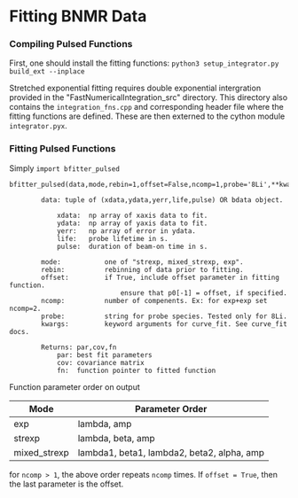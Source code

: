 # Fitting BNMR Data

### Compiling Pulsed Functions

First, one should install the fitting functions: `python3 setup_integrator.py build_ext --inplace` 

Stretched exponential fitting requires double exponential intergration provided in the "FastNumericalIntegration_src" directory. This directory also contains the `integration_fns.cpp` and corresponding header file where the fitting functions are defined. These are then externed to the cython module `integrator.pyx`. 

### Fitting Pulsed Functions

Simply `import bfitter_pulsed` 

```
bfitter_pulsed(data,mode,rebin=1,offset=False,ncomp=1,probe='8Li',**kwargs)

        data: tuple of (xdata,ydata,yerr,life,pulse) OR bdata object.

            xdata:  np array of xaxis data to fit.
            ydata:  np array of yaxis data to fit.
            yerr:   np array of error in ydata.
            life:   probe lifetime in s.
            pulse:  duration of beam-on time in s.

        mode:           one of "strexp, mixed_strexp, exp".
        rebin:          rebinning of data prior to fitting. 
        offset:         if True, include offset parameter in fitting function.
                            ensure that p0[-1] = offset, if specified. 
        ncomp:          number of compenents. Ex: for exp+exp set ncomp=2. 
        probe:          string for probe species. Tested only for 8Li. 
        kwargs:         keyword arguments for curve_fit. See curve_fit docs. 
        
        Returns: par,cov,fn
            par: best fit parameters
            cov: covariance matrix
            fn:  function pointer to fitted function
```

Function parameter order on output

| Mode | Parameter Order |
| -------- | -------- |
| exp     | lambda, amp |
| strexp     | lambda, beta, amp |
| mixed_strexp     | lambda1, beta1, lambda2, beta2, alpha, amp |

for `ncomp > 1`, the above order repeats `ncomp` times. If `offset = True`, then the last parameter is the offset. 